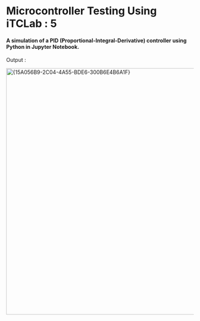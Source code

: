 # Microcontroller Testing Using iTCLab : 5

#### A simulation of a PID (Proportional-Integral-Derivative) controller using Python in Jupyter Notebook.


Output :

<img width="662" alt="{15A056B9-2C04-4A55-BDE6-300B6E4B6A1F}" src="https://github.com/user-attachments/assets/2c8f21b1-e36a-4156-970c-7ea97c77b8e8" />
